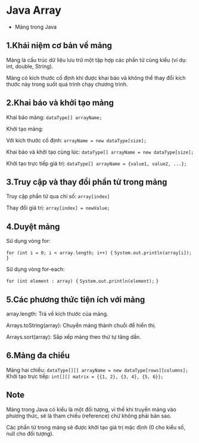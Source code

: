 # Java Array

* Mảng trong Java

## 1.Khái niệm cơ bản về mảng

Mảng là cấu trúc dữ liệu lưu trữ một tập hợp các phần tử cùng kiểu (ví dụ: int, double, String).

Mảng có kích thước cố định khi được khai báo và không thể thay đổi kích thước này trong suốt quá trình chạy chương trình.

## 2.Khai báo và khởi tạo mảng

Khai báo mảng: ```dataType[] arrayName;```

Khởi tạo mảng:

Với kích thước cố định: ```arrayName = new dataType[size];```

Khai báo và khởi tạo cùng lúc: ```dataType[] arrayName = new dataType[size];```

Khởi tạo trực tiếp giá trị: ```dataType[] arrayName = {value1, value2, ...};```

## 3.Truy cập và thay đổi phần tử trong mảng

Truy cập phần tử qua chỉ số: ```array[index]```

Thay đổi giá trị: ```array[index] = newValue;```

## 4.Duyệt mảng

Sử dụng vòng for:

```for (int i = 0; i < array.length; i++) {```
    ```System.out.println(array[i]);```
```}```

Sử dụng vòng for-each:

```for (int element : array) {```
    ```System.out.println(element);```
```}```

## 5.Các phương thức tiện ích với mảng

array.length: Trả về kích thước của mảng.

Arrays.toString(array): Chuyển mảng thành chuỗi để hiển thị.

Arrays.sort(array): Sắp xếp mảng theo thứ tự tăng dần.

## 6.Mảng đa chiều

Mảng hai chiều: ```dataType[][] arrayName = new dataType[rows][columns];```
Khởi tạo trực tiếp: ```int[][] matrix = {{1, 2}, {3, 4}, {5, 6}};```

## Note
Mảng trong Java có kiểu là một đối tượng, vì thế khi truyền mảng vào phương thức, sẽ là tham chiếu (reference) chứ không phải bản sao.

Các phần tử trong mảng sẽ được khởi tạo giá trị mặc định (0 cho kiểu số, null cho đối tượng).
